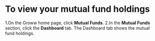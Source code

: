 # To view your mutual fund holdings
1.On the Groww home page, click **Mutual Funds**.
2.In the **Mutual Funds** section, click the **Dashboard** tab. The Dashboard tab shows the mutual fund holdings.